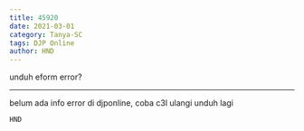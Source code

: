 ```yaml
---
title: 45920
date: 2021-03-01
category: Tanya-SC
tags: DJP Online
author: HND
---
```


unduh eform error?

---

belum ada info error di djponline, coba c3l ulangi unduh lagi

`HND`

